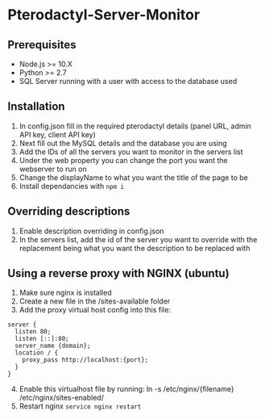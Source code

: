 # Pterodactyl-Server-Monitor

## Prerequisites
- Node.js >= 10.X
- Python >= 2.7
- SQL Server running with a user with access to the database used 

## Installation
1. In config.json fill in the required pterodactyl details (panel URL, admin API key, client API key)
2. Next fill out the MySQL details and the database you are using
3. Add the IDs of all the servers you want to monitor in the servers list
4. Under the web property you can change the port you want the webserver to run on
5. Change the displayName to what you want the title of the page to be
6. Install dependancies with `npm i`

## Overriding descriptions
1. Enable description overriding in config.json
2. In the servers list, add the id of the server you want to override with the replacement being what you want the description to be replaced with

## Using a reverse proxy with NGINX (ubuntu)
1. Make sure nginx is installed
2. Create a new file in the /sites-available folder
3. Add the proxy virtual host config into this file:
```
server {
  listen 80;
  listen [::]:80;
  server_name {domain}; 
  location / {
    proxy_pass http://localhost:{port};
  }
}
```
4. Enable this virtualhost file by running: ln -s /etc/nginx/{filename} /etc/nginx/sites-enabled/
5. Restart nginx `service nginx restart`
